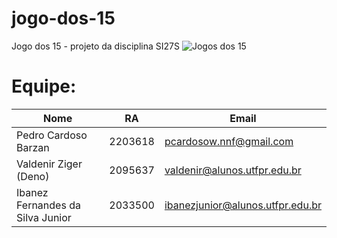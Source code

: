 # jogo-dos-15
Jogo dos 15 - projeto da disciplina SI27S
![Jogos dos 15](https://pt.wikipedia.org/wiki/O_jogo_do_15#/media/Ficheiro:15-puzzle.svg)
# Equipe:
Nome | RA | Email
-----|----|-------
Pedro Cardoso Barzan | 2203618 | pcardosow.nnf@gmail.com
Valdenir Ziger (Deno) | 2095637 | valdenir@alunos.utfpr.edu.br
Ibanez Fernandes da Silva Junior | 2033500 | ibanezjunior@alunos.utfpr.edu.br
